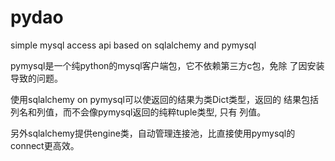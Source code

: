 # pydao
simple mysql access api based on sqlalchemy and pymysql

pymysql是一个纯python的mysql客户端包，它不依赖第三方c包，免除
了因安装导致的问题。

使用sqlalchemy on pymysql可以使返回的结果为类Dict类型，返回的
结果包括列名和列值，而不会像pymysql返回的纯粹tuple类型, 只有
列值。

另外sqlalchemy提供engine类，自动管理连接池，比直接使用pymysql的
connect更高效。
